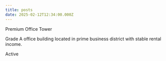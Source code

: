 ```yaml
---
title: posts
date: 2025-02-12T12:34:00.000Z
---
```




Premium Office Tower

Grade A office building located in prime business district with stable rental income.

Active
